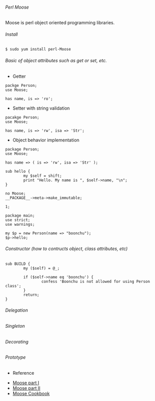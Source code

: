 ###### Perl Moose

Moose is perl object oriented programming libraries. 

###### Install
```
$ sudo yum install perl-Moose
```
###### Basic of object attributes such as get or set, etc.
* Getter
```
packge Person;
use Moose;

has name, is => 'ro';
```
* Setter with string validation
```
pacakge Person;
use Moose;

has name, is => 'rw', isa => 'Str';
```
* Object behavior implementation
```
package Person;
use Moose;

has name => ( is => 'rw', isa => 'Str' );

sub hello {
        my $self = shift;
        print "Hello. My name is ", $self->name, "\n";
}

no Moose;
__PACKAGE__->meta->make_immutable;

1;

package main;
use strict;
use warnings;

my $p = new Person(name => "boonchu");
$p->hello;
```
###### Constructor (how to contructs object, class attributes, etc)
```
sub BUILD {
        my ($self) = @_;

        if ($self->name eq 'boonchu') {
                confess 'Boonchu is not allowed for using Person class';
        }
        return;
}
```
###### Delegation

###### Singleton

###### Decorating

###### Prototype

* Reference
- [Moose part I](http://www.stonehenge.com/merlyn/LinuxMag/col94.html)
- [Moose part II](http://www.stonehenge.com/merlyn/LinuxMag/col95.html)
- [Moose Cookbook](http://search.cpan.org/~ether/Moose-2.1403/lib/Moose/Cookbook.pod)

